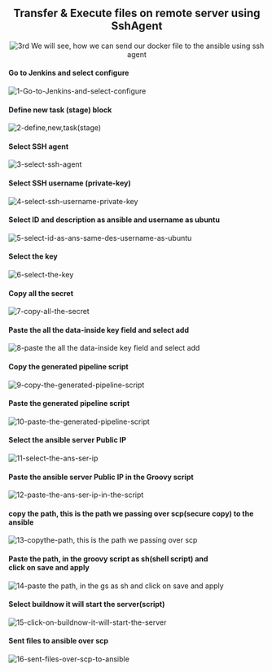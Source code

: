 <div align="center">

## Transfer & Execute files on remote server using SshAgent
  
![3rd](https://user-images.githubusercontent.com/58173938/197097802-7b11d72a-86a8-4203-b7b8-39d2bb6c0f2b.png)
We will see, how we can send our docker file to the ansible using ssh agent <br>  
  
</div>

#### Go to Jenkins and select configure

![1-Go-to-Jenkins-and-select-configure](https://user-images.githubusercontent.com/58173938/197098191-c399d4a0-2d57-4d04-bed9-53a1c81da4ca.png)

#### Define new task (stage) block

![2-define,new,task(stage)](https://user-images.githubusercontent.com/58173938/197098486-e5b7fbec-215d-49fe-a294-d960968579b0.png)

#### Select SSH agent

![3-select-ssh-agent](https://user-images.githubusercontent.com/58173938/197098662-969f3490-50a9-45aa-852d-e25c6d40d31a.png)

#### Select SSH username (private-key)

![4-select-ssh-username-private-key](https://user-images.githubusercontent.com/58173938/197098807-801aed73-fbf8-41ef-8fac-8c41b8ae563a.png)

#### Select ID and description as ansible and username as ubuntu

![5-select-id-as-ans-same-des-username-as-ubuntu](https://user-images.githubusercontent.com/58173938/197098990-3f70d043-a268-4b02-b7fb-b4c528a2111f.png)

#### Select the key

![6-select-the-key](https://user-images.githubusercontent.com/58173938/197099292-8e2687d1-cd1f-430b-b4eb-e4c1e50e57c7.png)

#### Copy all the secret

![7-copy-all-the-secret](https://user-images.githubusercontent.com/58173938/197099370-9f1ee08c-ac0c-4c07-9f89-be654e2900f7.png)

#### Paste the all the data-inside key field and select add

![8-paste the all the data-inside key field and select add](https://user-images.githubusercontent.com/58173938/197099488-a842ecab-8055-4824-82f0-1c86318f0ee4.png)

#### Copy the generated pipeline script

![9-copy-the-generated-pipeline-script](https://user-images.githubusercontent.com/58173938/197099660-2c31367b-e41e-4177-9f3f-4fe0bcd5cdc6.png)

#### Paste the generated pipeline script

![10-paste-the-generated-pipeline-script](https://user-images.githubusercontent.com/58173938/197099749-f5dfde90-0b15-480e-8927-0a18d9cd2cd5.png)

#### Select the ansible server Public IP

![11-select-the-ans-ser-ip](https://user-images.githubusercontent.com/58173938/197099906-27aae10f-c086-4528-9ca5-2e1017b44073.png)

#### Paste the ansible server Public IP in the Groovy script

![12-paste-the-ans-ser-ip-in-the-script](https://user-images.githubusercontent.com/58173938/197100014-42ac6550-cfeb-4eee-b875-136faa3ad3ff.png)

#### copy the path, this is the path we passing over scp(secure copy) to the ansible

![13-copythe-path, this is the path we passing over scp](https://user-images.githubusercontent.com/58173938/197100245-7fd7530b-e21d-4c18-b761-ca810c863c8b.png)

#### Paste the path, in the groovy script as sh(shell script) and <br>click on save and apply

![14-paste the path, in the gs as sh and click on save and apply](https://user-images.githubusercontent.com/58173938/197100409-dbb18ba2-398a-496a-b542-2460878cda8c.png)


#### Select buildnow it will start the server(script)

![15-click-on-buildnow-it-will-start-the-server](https://user-images.githubusercontent.com/58173938/197100624-ab90bc07-027e-4b58-8d52-a91ebe26635d.png)

#### Sent files to ansible over scp 

![16-sent-files-over-scp-to-ansible](https://user-images.githubusercontent.com/58173938/197100975-22278ca1-c804-45bb-beab-c30bb6aaca0f.png)





